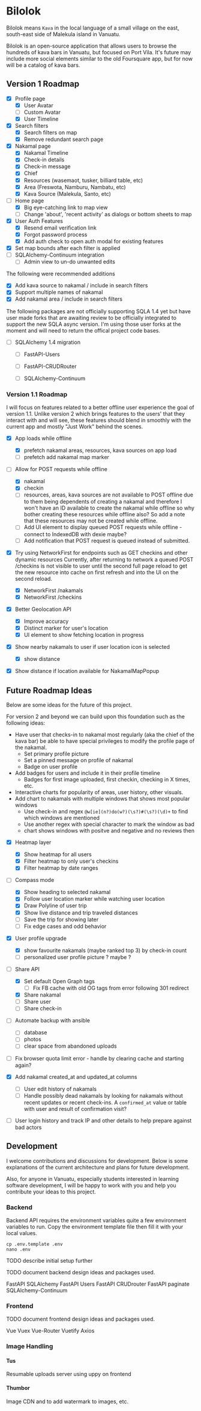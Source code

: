 # Bilolok

Bilolok means `Kava` in the local language of a small village on the east, south-east side of Malekula island in Vanuatu.

Bilolok is an open-source application that allows users to browse the hundreds of kava bars in Vanuatu, but focused on Port Vila. It's future may include more social elements similar to the old Foursquare app, but for now will be a catalog of kava bars.


## Version 1 Roadmap

 - [x] Profile page
   - [x] User Avatar
   - [ ] Custom Avatar
   - [x] User Timeline
 - [x] Search filters
   - [x] Search filters on map
   - [x] Remove redundant search page
 - [x] Nakamal page
   - [x] Nakamal Timeline
   - [x] Check-in details
   - [x] Check-in message
   - [x] Chief
   - [x] Resources (wasemaot, tusker, billiard table, etc)
   - [x] Area (Freswota, Namburu, Nambatu, etc)
   - [x] Kava Source (Malekula, Santo, etc)
 - [ ] Home page
   - [x] Big eye-catching link to map view
   - [ ] Change 'about', 'recent activity' as dialogs or bottom sheets to map
 - [x] User Auth Features
   - [x] Resend email verification link
   - [x] Forgot password process
   - [x] Add auth check to open auth modal for existing features

 - [x] Set map bounds after each filter is applied
 - [ ] SQLAlchemy-Continuum integration
   - [ ] Admin view to un-do unwanted edits

The following were recommended additions

 - [x] Add kava source to nakamal / include in search filters
 - [x] Support multiple names of nakamal
 - [x] Add nakamal area / include in search filters
  
The following packages are not officially supporting SQLA 1.4 yet but have user
made forks that are awaiting review to be officially integrated to support the
new SQLA async version. I'm using those user forks at the moment and will need
to return the offical project code bases.

 - [ ] SQLAlchemy 1.4 migration
   - [ ] FastAPI-Users
   - [ ] FastAPI-CRUDRouter
   - [ ] SQLAlchemy-Continuum


### Version 1.1 Roadmap

I will focus on features related to a better offline user experience the goal of 
version 1.1. Unlike version 2 which brings features to the users' that they interact
with and will see, these features should blend in smoothly with the current app and
mostly "Just Work" behind the scenes.

- [x] App loads while offline
  - [x] prefetch nakamal areas, resources, kava sources on app load
  - [ ] prefetch add nakamal map marker
- [ ] Allow for POST requests while offline
  - [x] nakamal
  - [x] checkin
  - [ ] resources, areas, kava sources are not available to POST offline
         due to them being dependents of creating a nakamal and therefore
         I won't have an ID available to create the nakamal while offline
         so why bother creating these resources while offline also?
         So add a note that these resources may not be created while offline.
  - [ ] Add UI element to display queued POST requests while offline - connect to IndexedDB with dexie maybe?
  - [ ] Add notification that POST request is queued instead of submitted.
- [x] Try using NetworkFirst for endpoints such as GET checkins and other dynamic resources
        Currently, after returning to network a queued POST /checkins is not visible to user until
        the second full page reload to get the new resource into cache on first refresh and into
        the UI on the second reload.
  - [x] NetworkFirst /nakamals
  - [x] NetworkFirst /checkins
- [x] Better Geolocation API
  - [x] Improve accuracy
  - [x] Distinct marker for user's location
  - [x] UI element to show fetching location in progress
- [x] Show nearby nakamals to user if user location icon is selected
  - [x] show distance
- [x] Show distance if location available for NakamalMapPopup

 
## Future Roadmap Ideas

Below are some ideas for the future of this project.

For version 2 and beyond we can build upon this foundation such as the following ideas:

  - Have user that checks-in to nakamal most regularly (aka the chief of the kava bar) be able to have special privileges to modify the profile page of the nakamal.
    - Set primary profile picture
    - Set a pinned message on profile of nakamal
    - Badge on user profile 
  - Add badges for users and include it in their profile timeline
    - Badges for first image uploaded, first checkin, checking in X times, etc.
  - Interactive charts for popularity of areas, user history, other visuals.
  - Add chart to nakamals with multiple windows that shows most popular windows
    - Use check-in and regex `@w[ie](n?)do(w?)(\s?)#(\s?)(\d)+` to find which windows are mentioned
    - Use another regex with special character to mark the window as bad
    - chart shows windows with positve and negative and no reviews then

- [x] Heatmap layer
  - [x] Show heatmap for all users
  - [x] Filter heatmap to only user's checkins
  - [x] Filter heatmap by date ranges
- [ ] Compass mode
  - [x] Show heading to selected nakamal
  - [x] Follow user location marker while watching user location
  - [x] Draw Polyline of user trip
  - [x] Show live distance and trip traveled distances
  - [ ] Save the trip for showing later
  - [ ] Fix edge cases and odd behavior
- [x] User profile upgrade
  - [x] show favourite nakamals (maybe ranked top 3) by check-in count
  - [ ] personalized user profile picture ? maybe ?
- [ ] Share API
  - [x] Set default Open Graph tags 
    - [ ] Fix FB cache with old OG tags from error following 301 redirect
  - [x] Share nakamal
  - [ ] Share user
  - [ ] Share check-in
- [ ] Automate backup with ansible
  - [ ] database
  - [ ] photos
  - [ ] clear space from abandoned uploads
- [ ] Fix browser quota limit error - handle by clearing cache and starting again?
- [x] Add nakamal created_at and updated_at columns
  - [ ] User edit history of nakamals
  - [ ] Handle possibly dead nakamals by looking for nakamals without recent updates or recent check-ins. A `confirmed_at` value or table with user and result of confirmation visit?
- [ ] User login history and track IP and other details to help prepare against bad actors


## Development

I welcome contributions and discussions for development. Below is some explanations of the current architecture and plans for future development.

Also, for anyone in Vanuatu, especially students interested in learning software development, I will be happy to work with you and help you contribute your ideas to this project.


### Backend

Backend API requires the environment variables quite a few environment variables to run. Copy the environment template file then fill it with your local values.

```
cp .env.template .env
nano .env
```

TODO describe initial setup further

TODO document backend design ideas and packages used.

FastAPI
SQLAlchemy
FastAPI Users
FastAPI CRUDrouter
FastAPI paginate
SQLAlchemy-Continuum


### Frontend

TODO document frontend design ideas and packages used.

Vue
Vuex
Vue-Router
Vuetify
Axios

### Image Handling

#### Tus

Resumable uploads server using uppy on frontend

#### Thumbor

Image CDN and to add watermark to images, etc.